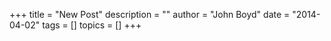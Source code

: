 +++
title = "New Post"
description = ""
author = "John Boyd"
date = "2014-04-02"
tags = []
topics = []
+++